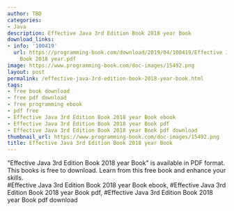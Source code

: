 ```yaml
---
author: TBD
categories:
- Java
description: Effective Java 3rd Edition Book 2018 year Book
download_links:
- info: '100419'
  url: https://programming-book.com/download/2019/04/100419/Effective Java 3rd Edition
    Book 2018 year.pdf
image: https://www.programming-book.com/doc-images/15492.png
layout: post
permalink: /effective-java-3rd-edition-book-2018-year-book.html
tags:
- free book download
- free pdf download
- free programming ebook
- pdf free
- Effective Java 3rd Edition Book 2018 year Book ebook
- Effective Java 3rd Edition Book 2018 year Book pdf
- Effective Java 3rd Edition Book 2018 year Book pdf download
thumbnail_url: https://www.programming-book.com/doc-images/15492.png
title: Effective Java 3rd Edition Book 2018 year Book
---
```


 
<div class="item-desc text-justify">
  "Effective Java 3rd Edition Book 2018 year Book" is available in PDF format. This books is free to download. Learn from this free book and enhance your skills.
  <br>
  #Effective Java 3rd Edition Book 2018 year Book ebook, #Effective Java 3rd Edition Book 2018 year Book pdf, #Effective Java 3rd Edition Book 2018 year Book pdf download
</div>